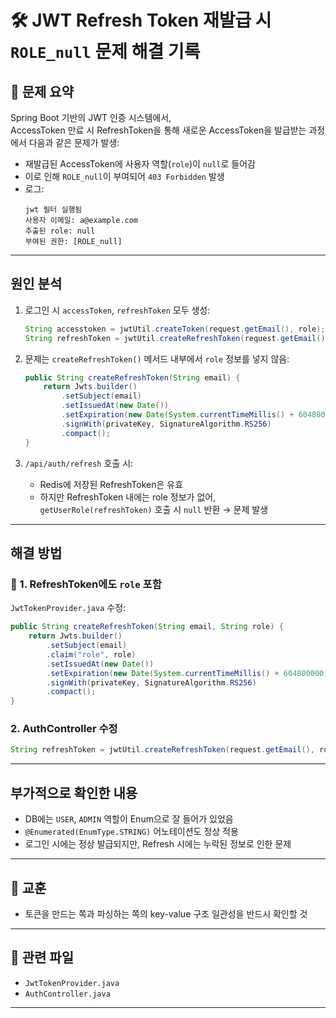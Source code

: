 
# 🛠️ JWT Refresh Token 재발급 시 `ROLE_null` 문제 해결 기록


## 📌 문제 요약

Spring Boot 기반의 JWT 인증 시스템에서,  
AccessToken 만료 시 RefreshToken을 통해 새로운 AccessToken을 발급받는 과정에서 다음과 같은 문제가 발생:

- 재발급된 AccessToken에 사용자 역할(`role`)이 `null`로 들어감
- 이로 인해 `ROLE_null`이 부여되어 `403 Forbidden` 발생
- 로그:  
  ```
  jwt 필터 실행됨  
  사용자 이메일: a@example.com  
  추출된 role: null  
  부여된 권한: [ROLE_null]
  ```

---

## 원인 분석

1. 로그인 시 `accessToken`, `refreshToken` 모두 생성:
   ```java
   String accesstoken = jwtUtil.createToken(request.getEmail(), role);
   String refreshToken = jwtUtil.createRefreshToken(request.getEmail());
   ```

2. 문제는 `createRefreshToken()` 메서드 내부에서 `role` 정보를 넣지 않음:
   ```java
   public String createRefreshToken(String email) {
       return Jwts.builder()
           .setSubject(email)
           .setIssuedAt(new Date())
           .setExpiration(new Date(System.currentTimeMillis() + 604800000)) // 7일
           .signWith(privateKey, SignatureAlgorithm.RS256)
           .compact();
   }
   ```

3. `/api/auth/refresh` 호출 시:
   - Redis에 저장된 RefreshToken은 유효
   - 하지만 RefreshToken 내에는 role 정보가 없어,  
     `getUserRole(refreshToken)` 호출 시 `null` 반환 → 문제 발생

---

## 해결 방법

### 🔧 1. RefreshToken에도 `role` 포함

`JwtTokenProvider.java` 수정:
```java
public String createRefreshToken(String email, String role) {
    return Jwts.builder()
        .setSubject(email)
        .claim("role", role)
        .setIssuedAt(new Date())
        .setExpiration(new Date(System.currentTimeMillis() + 604800000)) // 7일
        .signWith(privateKey, SignatureAlgorithm.RS256)
        .compact();
}
```

###  2. AuthController 수정

```java
String refreshToken = jwtUtil.createRefreshToken(request.getEmail(), role);
```

---

##  부가적으로 확인한 내용

- DB에는 `USER`, `ADMIN` 역할이 Enum으로 잘 들어가 있었음
- `@Enumerated(EnumType.STRING)` 어노테이션도 정상 적용
- 로그인 시에는 정상 발급되지만, Refresh 시에는 누락된 정보로 인한 문제

---

## 📝 교훈


- 토큰을 만드는 쪽과 파싱하는 쪽의 key-value 구조 일관성을 반드시 확인할 것

---

## 📂 관련 파일

- `JwtTokenProvider.java`
- `AuthController.java`

---


